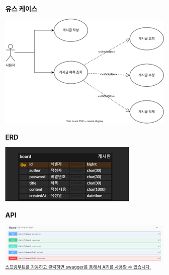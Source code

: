 ## 유스 케이스
![test](/dosc/usecase.svg)

## ERD
![erd](/dosc/spring.png)

## API
![api](/dosc/api.png)
[스프링부트를 가동하고 클릭하면 swagger를 통해서 API를 사용할 수 있습니다.](http://localhost:8080/swagger-ui/index.html)